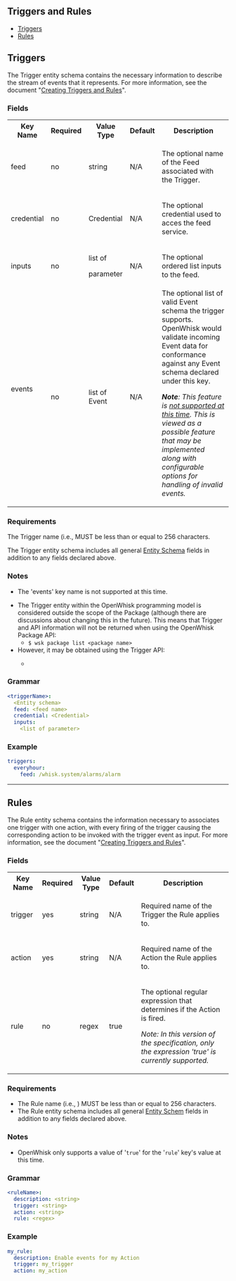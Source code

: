 ## Triggers and Rules

- [Triggers](#trigger)
- [Rules](#rules)

## Triggers

The Trigger entity schema contains the necessary information to describe the stream of events that it represents. For more information, see the document "[Creating Triggers and Rules](https://github.com/apache/incubator-openwhisk/blob/master/docs/triggers_rules.md)".

### Fields
<html>
<table>
  <tr>
   <th>Key Name</th>
   <th>Required</th>
   <th>Value Type</th>
   <th>Default</th>
   <th>Description</th>
  </tr>

 <tr>
  <td>
  <p>feed</p>
  </td>
  <td>
  <p>no</p>
  </td>
  <td>
  <p>string</p>
  </td>
  <td>
  <p>N/A</p>
  </td>
  <td>
  <p>The optional name of the Feed associated with the Trigger.
  </p>
  </td>
 </tr>
 <tr>
  <td>
  <p>credential</p>
  </td>
  <td>
  <p>no</p>
  </td>
  <td>
  <p>Credential</p>
  </td>
  <td>
  <p>N/A</p>
  </td>
  <td>
  <p>The optional credential used to acces the feed service.</p>
  </td>
 </tr>
 <tr>
  <td>
  <p>inputs</p>
  </td>
  <td>
  <p>no</p>
  </td>
  <td>
  <p>list of</p>
  <p>parameter</p>
  </td>
  <td>
  <p>N/A</p>
  </td>
  <td>
  <p>The optional ordered list inputs to the feed.</p>
  </td>
 </tr>
 <tr>
  <td>
  <p>events</p>
  <p><i>&nbsp;</i></p>
  </td>
  <td>
  <p>no</p>
  </td>
  <td>list of Event</td>
  <td>
  <p>N/A</p>
  </td>
  <td>The optional list of valid Event schema the trigger supports. OpenWhisk would validate incoming Event data for conformance against any Event schema declared under this key.
  <p><b><i>Note</i></b><i>: This feature is <u>not supported at
  this time</u>. This is viewed as a possible feature that may be
  implemented along with configurable options for handling of invalid events.</i></p></td>
 </tr>
</table>
</html>

### Requirements

The Trigger name (i.e., <triggerName> MUST be less than or equal to 256 characters.

The Trigger entity schema includes all general [Entity Schema](#TBD) fields in addition to any fields
declared above.

### Notes

- The 'events' key name is not supported at this time.</p>
- The Trigger entity within the OpenWhisk programming model is considered outside the scope of the Package (although there are discussions about changing this in the future). This means that Trigger and API information will not be returned when using the OpenWhisk Package API:
  -  ```$ wsk package list <package name>```
- However, it may be obtained using the Trigger API:
  - ```$ wsk trigger list -v

### Grammar
```yaml
<triggerName>:
  <Entity schema>
  feed: <feed name>
  credential: <Credential>
  inputs:
    <list of parameter>
```

### Example
```yaml
triggers:
  everyhour:
    feed: /whisk.system/alarms/alarm
```

---

## Rules

The Rule entity schema contains the information necessary to associates one trigger with one action, with every firing of the trigger causing the corresponding action to be invoked with the trigger event as input. For more information, see the document "[Creating Triggers and Rules](https://github.com/apache/incubator-openwhisk/blob/master/docs/triggers_rules.md)".

### Fields
<html>
<table>
  <tr>
   <th>Key Name</th>
   <th>Required</th>
   <th>Value Type</th>
   <th>Default</th>
   <th>Description</th>
  </tr>

 <tr>
  <td>
  <p>trigger</p>
  </td>
  <td>
  <p>yes</p>
  </td>
  <td>
  <p>string</p>
  </td>
  <td>
  <p>N/A</p>
  </td>
  <td>
  <p>Required name of the Trigger the Rule applies to.</p>
  </td>
 </tr>
 <tr>
  <td>
  <p>action</p>
  </td>
  <td>
  <p>yes</p>
  </td>
  <td>
  <p>string</p>
  </td>
  <td>
  <p>N/A</p>
  </td>
  <td>
  <p>Required name of the Action the Rule applies to.</p>
  </td>
 </tr>
 <tr>
  <td>
  <p>rule</p>
  </td>
  <td>
  <p>no</p>
  </td>
  <td>
  <p>regex</p>
  </td>
  <td>
  <p>true</p>
  </td>
  <td>
  <p>The optional regular expression that determines if the Action is fired.</p>
  <p><i>Note: In this version of the specification, only the expression 'true' is currently supported.</i></p>
  </td>
 </tr>
</table>
</html>

### Requirements
- The Rule name (i.e., <ruleName>) MUST be less than or equal to 256 characters.
- The Rule entity schema includes all general [Entity Schem](#TBD) fields in addition to any fields
declared above.

### Notes
- OpenWhisk only supports a value of '```true```' for the '```rule```' key's value at this time.

### Grammar
```yaml
<ruleName>:
  description: <string>
  trigger: <string>
  action: <string>
  rule: <regex>
```

### Example

```yaml
my_rule:
  description: Enable events for my Action
  trigger: my_trigger
  action: my_action
```
